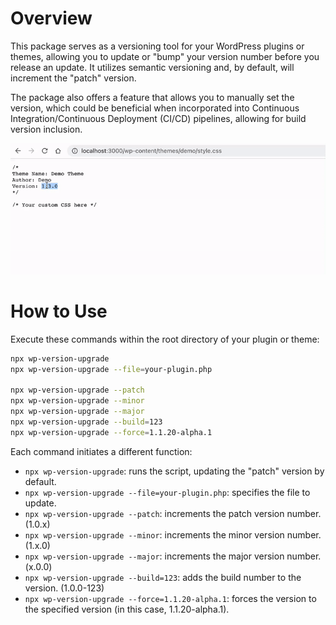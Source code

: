 # Overview

This package serves as a versioning tool for your WordPress plugins or themes, allowing you to update or "bump" your
version number before you release an update. It utilizes semantic versioning and, by default, will increment the "patch"
version.

The package also offers a feature that allows you to manually set the version, which could be beneficial when
incorporated into Continuous Integration/Continuous Deployment (CI/CD) pipelines, allowing for build version inclusion.

![Demo of CLI](https://raw.githubusercontent.com/AXE-WEB/wp-version-upgrade/master/demo.gif)

# How to Use

Execute these commands within the root directory of your plugin or theme:

```bash
npx wp-version-upgrade
npx wp-version-upgrade --file=your-plugin.php

npx wp-version-upgrade --patch
npx wp-version-upgrade --minor
npx wp-version-upgrade --major
npx wp-version-upgrade --build=123
npx wp-version-upgrade --force=1.1.20-alpha.1
```

Each command initiates a different function:

* `npx wp-version-upgrade`: runs the script, updating the "patch" version by default.
* `npx wp-version-upgrade --file=your-plugin.php`: specifies the file to update.
* `npx wp-version-upgrade --patch`: increments the patch version number. (1.0.x)
* `npx wp-version-upgrade --minor`: increments the minor version number. (1.x.0)
* `npx wp-version-upgrade --major`: increments the major version number. (x.0.0)
* `npx wp-version-upgrade --build=123`: adds the build number to the version. (1.0.0-123)
* `npx wp-version-upgrade --force=1.1.20-alpha.1`: forces the version to the specified version (in this case,
  1.1.20-alpha.1).

